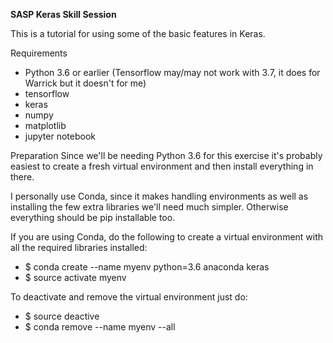 **SASP Keras Skill Session**

This is a tutorial for using some of the basic features in Keras. 

Requirements
- Python 3.6 or earlier (Tensorflow may/may not work with 3.7, it does for Warrick but it doesn't for me)
- tensorflow
- keras
- numpy
- matplotlib
- jupyter notebook

Preparation
Since we'll be needing Python 3.6 for this exercise it's probably easiest to create a fresh virtual environment and then install everything in there. 

I personally use Conda, since it makes  handling environments as well as installing the few extra libraries we'll need much simpler. Otherwise everything should be pip installable too. 

If you are using Conda, do the following to create a virtual environment with all the required libraries installed:
- $ conda create --name myenv python=3.6 anaconda keras
- $ source activate myenv

To deactivate and remove the virtual environment just do:
- $ source deactive
- $ conda remove --name myenv --all
